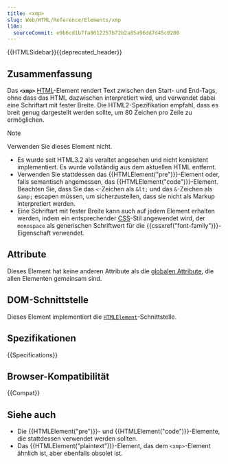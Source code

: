 ```yaml
---
title: <xmp>
slug: Web/HTML/Reference/Elements/xmp
l10n:
  sourceCommit: e9b6cd1b7fa8612257b72b2a85a96dd7d45c0200
---
```


{{HTMLSidebar}}{{deprecated_header}}

## Zusammenfassung

Das **`<xmp>`** [HTML](/de/docs/Web/HTML)-Element rendert Text zwischen den Start- und End-Tags, ohne dass das HTML dazwischen interpretiert wird, und verwendet dabei eine Schriftart mit fester Breite. Die HTML2-Spezifikation empfahl, dass es breit genug dargestellt werden sollte, um 80 Zeichen pro Zeile zu ermöglichen.

> [!NOTE]
> Verwenden Sie dieses Element nicht.
>
> - Es wurde seit HTML3.2 als veraltet angesehen und nicht konsistent implementiert. Es wurde vollständig aus dem aktuellen HTML entfernt.
> - Verwenden Sie stattdessen das {{HTMLElement("pre")}}-Element oder, falls semantisch angemessen, das {{HTMLElement("code")}}-Element. Beachten Sie, dass Sie das `<`-Zeichen als `&lt;` und das `&`-Zeichen als `&amp;` escapen müssen, um sicherzustellen, dass sie nicht als Markup interpretiert werden.
> - Eine Schriftart mit fester Breite kann auch auf jedem Element erhalten werden, indem ein entsprechender [CSS](/de/docs/Web/CSS)-Stil angewendet wird, der `monospace` als generischen Schriftwert für die {{cssxref("font-family")}}-Eigenschaft verwendet.

## Attribute

Dieses Element hat keine anderen Attribute als die [globalen Attribute](/de/docs/Web/HTML/Reference/Global_attributes), die allen Elementen gemeinsam sind.

## DOM-Schnittstelle

Dieses Element implementiert die [`HTMLElement`](/de/docs/Web/API/HTMLElement)-Schnittstelle.

## Spezifikationen

{{Specifications}}

## Browser-Kompatibilität

{{Compat}}

## Siehe auch

- Die {{HTMLElement("pre")}}- und {{HTMLElement("code")}}-Elemente, die stattdessen verwendet werden sollten.
- Das {{HTMLElement("plaintext")}}-Element, das dem `<xmp>`-Element ähnlich ist, aber ebenfalls obsolet ist.

